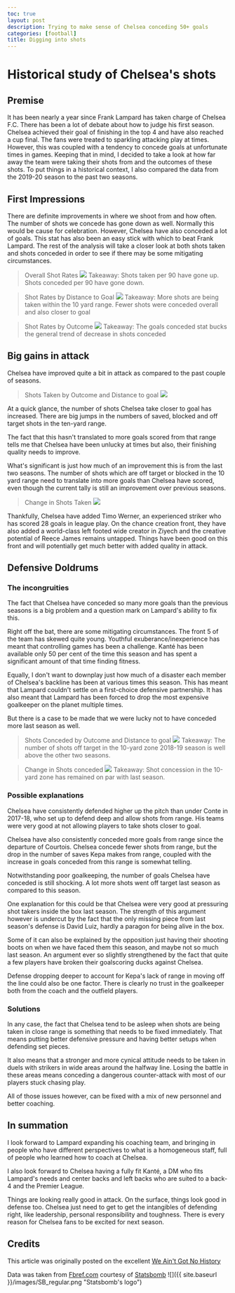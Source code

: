 ```yaml
---
toc: true
layout: post
description: Trying to make sense of Chelsea conceding 50+ goals
categories: [football]
title: Digging into shots
---
```


# Historical study of Chelsea's shots

## Premise
It has been nearly a year since Frank Lampard has taken charge of Chelsea F.C. There has been a lot of debate about how to judge his first season. Chelsea achieved their goal of finishing in the top 4 and have also reached a cup final. The fans were treated to sparkling attacking play at times. However, this was coupled with a tendency to concede goals at unfortunate times in games. Keeping that in mind, I decided to take a look at how far away the team were taking their shots from and the outcomes of these shots. To put things in a historical context, I also compared the data from the 2019-20 season to the past two seasons.

## First Impressions
There are definite improvements in where we shoot from and how often. The number of shots we concede has gone down as well. Normally this would be cause for celebration. However, Chelsea have also conceded a lot of goals. This stat has also been an easy stick with which to beat Frank Lampard. The rest of the analysis will take a closer look at both shots taken and shots conceded in order to see if there may be some mitigating circumstances.
> Overall Shot Rates
![](https://i.imgur.com/l9ZXMhy.png)
> Takeaway: Shots taken per 90 have gone up. Shots conceded per 90 have gone down.<br/>

> Shot Rates by Distance to Goal
![](https://i.imgur.com/nSuI0VW.png)
> Takeaway: More shots are being taken within the 10 yard range. Fewer shots were conceded overall and also closer to goal<br/>

> Shot Rates by Outcome
![](https://i.imgur.com/1MSPfwp.png)
> Takeaway: The goals conceded stat bucks the general trend of decrease in shots conceded<br/>

## Big gains in attack
Chelsea have improved quite a bit in attack as compared to the past couple of seasons.
> Shots Taken by Outcome and Distance to goal
![](https://i.imgur.com/YtBHM4b.png)

At a quick glance, the number of shots Chelsea take closer to goal has increased. There are big jumps in the numbers of saved, blocked and off target shots in the ten-yard range.

The fact that this hasn't translated to more goals scored from that range tells me that Chelsea have been unlucky at times but also, their finishing quality needs to improve. 

What's significant is just how much of an improvement this is from the last two seasons. The number of shots which are off target or blocked in the 10 yard range need to translate into more goals than Chelsea have scored, even though the current tally is still an improvement over previous seasons.

> Change in Shots Taken
![](https://i.imgur.com/zBf96XY.png)

Thankfully, Chelsea have added Timo Werner, an experienced striker who has scored 28 goals in league play. On the chance creation front, they have also added a world-class left footed wide creator in Ziyech and the creative potential of Reece James remains untapped. Things have been good on this front and will potentially get much better with added quality in attack.

## Defensive Doldrums

### The incongruities

The fact that Chelsea have conceded so many more goals than the previous seasons is a big problem and a question mark on Lampard's ability to fix this.

Right off the bat, there are some mitigating circumstances. The front 5 of the team has skewed quite young. Youthful exuberance/inexperience has meant that controlling games has been a challenge. Kanté has been available only 50 per cent of the time this season and has spent a significant amount of that time finding fitness. 

Equally, I don't want to downplay just how much of a disaster each member of Chelsea's backline has been at various times this season. This has meant that Lampard couldn't settle on a first-choice defensive partnership. It has also meant that Lampard has been forced to drop the most expensive goalkeeper on the planet multiple times. 

But there is a case to be made that we were lucky not to have conceded more last season as well.
> Shots Conceded by Outcome and Distance to goal
![](https://i.imgur.com/S1Xpl4a.png)
> Takeaway: The number of shots off target in the 10-yard zone 2018-19 season is well above the other two seasons.<br/>

> Change in Shots conceded
![](https://i.imgur.com/qTDOKso.png)
> Takeaway: Shot concession in the 10-yard zone has remained on par with last season.

### Possible explanations
Chelsea have consistently defended higher up the pitch than under Conte in 2017-18, who set up to defend deep and allow shots from range. His teams were very good at not allowing players to take shots closer to goal. 

Chelsea have also consistently conceded more goals from range since the departure of Courtois. Chelsea concede fewer shots from range, but the drop in the number of saves Kepa makes from range, coupled with the increase in goals conceded from this range is somewhat telling. 

Notwithstanding poor goalkeeping, the number of goals Chelsea have conceded is still shocking. A lot more shots went off target last season as compared to this season.

One explanation for this could be that Chelsea were very good at pressuring shot takers inside the box last season. The strength of this argument however is undercut by the fact that the only missing piece from last season's defense is David Luiz, hardly a paragon for being alive in the box.

Some of it can also be explained by the opposition just having their shooting boots on when we have faced them this season, and maybe not so much last season. An argument ever so slightly strengthened by the fact that quite a few players have broken their goalscoring ducks against Chelsea. 

Defense dropping deeper to account for Kepa's lack of range in moving off the line could also be one factor. There is clearly no trust in the goalkeeper both from the coach and the outfield players.

### Solutions
In any case, the fact that Chelsea tend to be asleep when shots are being taken in close range is something that needs to be fixed immediately. That means putting better defensive pressure and having better setups when defending set pieces. 

It also means that a stronger and more cynical attitude needs to be taken in duels with strikers in wide areas around the halfway line. Losing the battle in these areas means conceding a dangerous counter-attack with most of our players stuck chasing play.

All of those issues however, can be fixed with a mix of new personnel and better coaching. 

## In summation
I look forward to Lampard expanding his coaching team, and bringing in people who have different perspectives to what is a homogeneous staff, full of people who learned how to coach at Chelsea. 

I also look forward to Chelsea having a fully fit Kanté, a DM who fits Lampard's needs and center backs and left backs who are suited to a back-4 and the Premier League.

Things are looking really good in attack. On the surface, things look good in defense too. Chelsea just need to get to get the intangibles of defending right, like leadership, personal responsibility and toughness. There is every reason for Chelsea fans to be excited for next season.

## Credits
This article was originally posted on the excellent [We Ain't Got No History](https://weaintgotnohistory.sbnation.com/2020/8/6/21356985/digging-into-shots)

Data was taken from [Fbref.com](https://fbref.com/en/) courtesy of [Statsbomb](https://statsbomb.com/)
![]({{ site.baseurl }}/images/SB_regular.png "Statsbomb's logo")